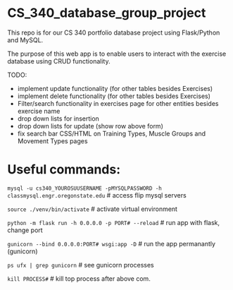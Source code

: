 # CS_340_database_group_project
This repo is for our CS 340 portfolio database project using Flask/Python and MySQL.

The purpose of this web app is to enable users to interact with the exercise database using CRUD functionality.

TODO:
- implement update functionality (for other tables besides Exercises)
- implement delete functionality (for other tables besides Exercises)
- Filter/search functionality in exercises page for other entities besides exercise name
- drop down lists for insertion
- drop down lists for update (show row above form)
- fix search bar CSS/HTML on Training Types, Muscle Groups and Movement Types pages


# Useful commands:

`mysql -u cs340_YOUROSUUSERNAME -pMYSQLPASSWORD -h classmysql.engr.oregonstate.edu`
                                                      # access flip mysql servers
                                                    
`source ./venv/bin/activate`                          # activate virtual environment

`python -m flask run -h 0.0.0.0 -p PORT# --reload`    # run app with flask, change port

`gunicorn --bind 0.0.0.0:PORT# wsgi:app -D`           # run the app permanantly (gunicorn)

`ps ufx | grep gunicorn`                              # see gunicorn processes

`kill PROCESS#`                                       # kill top process after above com.
